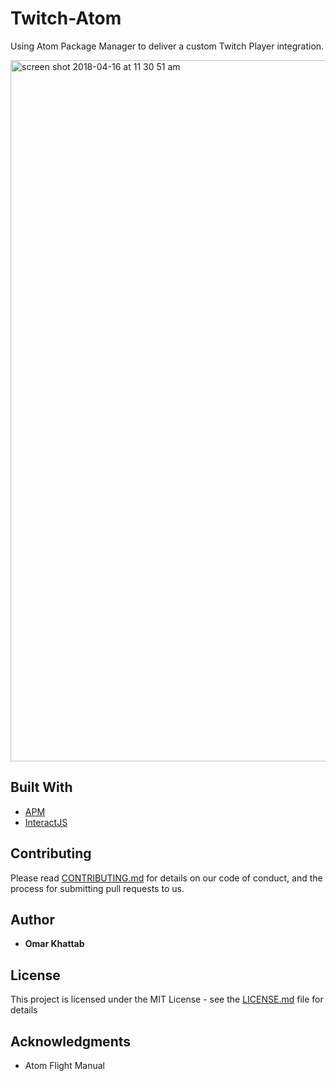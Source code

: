 # Twitch-Atom
Using Atom Package Manager to deliver a custom Twitch Player
integration.


<img width="1122" alt="screen shot 2018-04-16 at 11 30 51 am" src="https://user-images.githubusercontent.com/26516889/38828867-39861b60-416c-11e8-82c1-0df8076a458e.png">


## Built With

* [APM](https://atom.io/docs)
* [InteractJS](http://interactjs.io/)

## Contributing

Please read [CONTRIBUTING.md](https://gist.github.com/PurpleBooth/b24679402957c63ec426) for details on our code of conduct, and the process for submitting pull requests to us.

## Author

* **Omar Khattab**

## License

This project is licensed under the MIT License - see the [LICENSE.md](LICENSE.md) file for details

## Acknowledgments

* Atom Flight Manual
